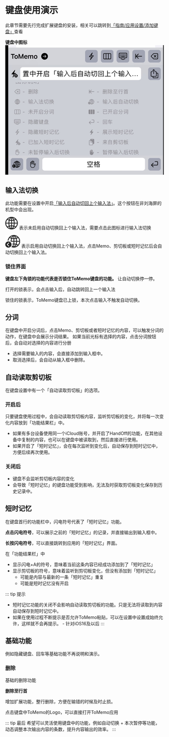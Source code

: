 # 键盘使用演示

此章节需要先行完成扩展键盘的安装，相关可以跳转到[「指南/应用设置/添加键盘」](/guide/settings)查看

**键盘中图标**
![keyboard-icons-description.jpg](/images/keyboard/keyboard-icons-description.jpg)

## 输入法切换

此功能需要在设置中开启[「输入后自动切回上个输入法」](/guide/keyboard)。这个按钮在非刘海屏的机型中会出现。

![globe](/images/keyboard/globe@2x.png)
表示未启用自动切换回上个输入法，需要点击此图标进行输入法切换

![globe.badge.chevron.backward](/images/keyboard/globe.badge.chevron.backward@2x.png)
表示启用自动切换回上个输入法，点击Memo、剪切板或短时记忆后会自动切换回上个输入法。

### 锁住界面
**键盘左下角锁的功能代表是否锁住ToMemo键盘的功能。** 让自动切换停一停。

打开的锁表示，会点击输入后，自动跳转回上一个输入法

锁住的锁表示，ToMemo键盘已上锁，本次点击输入不触发自动切换。

<!-- ::: details 演示视频
![keyboard-auto-switch-demo.gif](/images/keyboard/keyboard-auto-switch-demo.gif)
::: -->

## 分词
在键盘中开启分词后，点击Memo、剪切板或者短时记忆的内容，可以触发分词的动作，在键盘中会展示分词结果。
如果当前光标有选择的内容，点击分词按钮后，会自动对选择的内容进行分册

- 选择需要输入的内容，会直接添加到输入框中。
- 取消选择后，会自动从输入框中删除。

<!-- ::: details 演示视频
![keyboard-participles-demo.gif](/images/keyboard/keyboard-participles-demo.gif)
::: -->

## 自动读取剪切板
在键盘设置中有一个「自动读取剪切板」的选项。

### 开启后
只要键盘使用过程中，会自动读取剪切板内容，监听剪切板的变化，并将每一次变化内容放到「功能结果栏」中。
- 如果有多台设备使用同一个iCloud账号，并开启了HandOff的功能，在其他设备中复制的内容，也可以在键盘中被读取到，然后直接进行使用。
- 如果开启了「短时记忆」，会在每次监听到变化后，自动保存到短时记忆中，方便后续再次使用。

### 关闭后
- 键盘不会监听剪切板内容的变化
- 会导致「短时记忆」的键盘功能受到影响，无法及时获取剪切板变化保存到历史记录中。

## 短时记忆
在键盘首行的功能栏中，闪电符号代表了「短时记忆」功能。

**点击闪电符号**，可以展示之前的「短时记忆」的记录，并直接输出到输入框中。

**长按闪电符号**，可以直接跳转到应用的「短时记忆」界面。

在「功能结果栏」中
- 显示闪电+A的符号，意味着当前这条内容已经成功添加到了「短时记忆」
- 显示剪切板的符号，意味着监听到剪切板变化，但没有添加到「短时记忆」
    - 可能是内容与最新的一条「短时记忆」重复 
    - 可能是短时记忆没有开启

<!-- ::: details 演示视频
![keyboard-short-term-memory-debo.gif](/images/keyboard/keyboard-short-term-memory-debo.gif)
::: -->

::: tip 提示
- 短时记忆功能的关闭不会影响自动读取剪切板的功能。只是无法将读取到内容自动保存到短时记忆中。
- 如果在使用过程不断提示是否允许ToMemo粘贴，可以在设置中设置成始终允许，这样就不会再提示。 - 针对iOS16及以后
:::

## 基础功能
例如隐藏键盘、回车等基础功能不再说明和演示。

### 删除
基础的删除功能

**删除至行首**

增加扩展功能，整行删除，方便在输错的时候及时止损。

点击键盘中ToMemo的Logo，可以直接打开ToMemo应用

::: tip 最后
希望可以灵活使用键盘中的功能，例如自动切换 + 本次暂停等功能，动态调整本次输出内容的条数，提升内容输出的效率。
:::